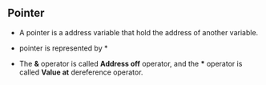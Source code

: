 ## Pointer

- A pointer is a address variable that hold the address of another variable.

- pointer is represented by \*

- The **&** operator is called **Address off** operator, and the **\*** operator is called **Value at** dereference operator.
